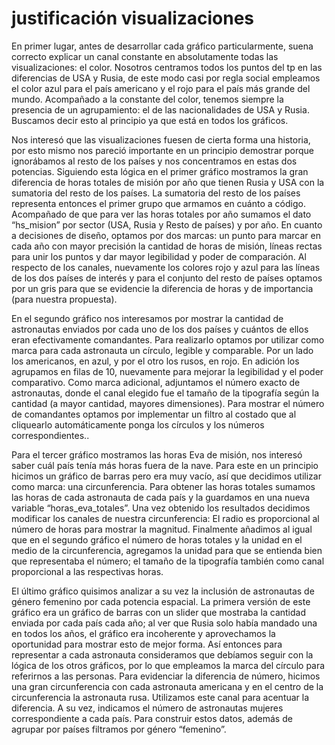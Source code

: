 # justificación visualizaciones

En primer lugar, antes de desarrollar cada gráfico particularmente, suena correcto explicar un canal constante en absolutamente todas las visualizaciones: el color. Nosotros centramos todos los puntos del tp en las diferencias de USA y Rusia, de este modo casi por regla social empleamos el color azul para el país americano y el rojo para el país más grande del mundo. Acompañado a la constante del color, tenemos siempre la presencia de un agrupamiento: el de las nacionalidades de USA y Rusia. Buscamos decir esto al principio ya que está en todos los gráficos.

Nos interesó que las visualizaciones fuesen de cierta forma una historia, por esto mismo nos pareció importante en un principio demostrar porque ignorábamos al resto de los países y nos concentramos en estas dos potencias. Siguiendo esta lógica en el primer gráfico mostramos la gran diferencia de horas totales de misión por año que tienen Rusia y USA con la sumatoria del resto de los países. La sumatoria del resto de los países representa entonces el primer grupo que armamos en cuánto a código. Acompañado de que para ver las horas totales por año sumamos el dato “hs_mision” por sector (USA, Rusia y Resto de países) y por año.
En cuanto a decisiones de diseño, optamos por dos marcas: un punto para marcar en cada año con mayor precisión la cantidad de horas de misión, líneas rectas para unir los puntos y dar mayor legibilidad y poder de comparación. Al respecto de los canales, nuevamente los colores rojo y azul para las líneas de los dos países de interés y para el conjunto del resto de países optamos por un gris para que se evidencie la diferencia de horas y de importancia (para nuestra propuesta).

En el segundo gráfico nos interesamos por mostrar la cantidad de astronautas enviados por cada uno de los dos países y cuántos de ellos eran efectivamente comandantes. Para realizarlo optamos por utilizar como marca para cada astronauta un círculo, legible y comparable. Por un lado los americanos, en azul, y por el otro los rusos, en rojo. En adición los agrupamos en filas de 10, nuevamente para mejorar la legibilidad y el poder comparativo. Como marca adicional, adjuntamos el número exacto de astronautas, donde el canal elegido fue el tamaño de la tipografía según la cantidad (a mayor cantidad, mayores dimensiones). 
Para mostrar el número de comandantes optamos por implementar un filtro al costado que al cliquearlo automáticamente ponga los círculos y los números correspondientes..

Para el tercer gráfico mostramos las horas Eva de misión, nos interesó saber cuál país tenía más horas fuera de la nave. Para este en un principio hicimos un gráfico de barras pero era muy vacío, así que decidimos utilizar como marca: una circunferencia. Para obtener las horas totales sumamos las horas de cada astronauta de cada país y la guardamos en una nueva variable “horas_eva_totales”. Una vez obtenido los resultados decidimos modificar los canales de nuestra circunferencia: El radio es proporcional al número de horas para mostrar la magnitud. Finalmente añadimos al igual que en el segundo gráfico el número de horas totales y la unidad en el medio de la circunferencia, agregamos la unidad para que se entienda bien que representaba el número; el tamaño de la tipografía también como canal proporcional a las respectivas horas.

El último gráfico quisimos analizar a su vez la inclusión de astronautas de género femenino por cada potencia espacial. La primera versión de este gráfico era un gráfico de barras con un slider que mostraba la cantidad enviada por cada país cada año; al ver que Rusia solo había mandado una en todos los años, el gráfico era incoherente y aprovechamos la oportunidad para mostrar esto de mejor forma. Así entonces para representar a cada astronauta consideramos que debíamos seguir con la lógica de los otros gráficos, por lo que empleamos la marca del círculo para referirnos a las personas. Para evidenciar la diferencia de número, hicimos una gran circunferencia con cada astronauta americana y en el centro de la circunferencia la astronauta rusa. Utilizamos este canal para acentuar la diferencia. 
A su vez, indicamos el número de astronautas mujeres correspondiente a cada país.
Para construir estos datos, además de agrupar por países filtramos por género “femenino”.

